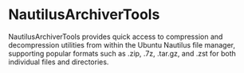 # NautilusArchiverTools
NautilusArchiverTools provides quick access to compression and decompression utilities from within the Ubuntu Nautilus file manager, supporting popular formats such as .zip, .7z, .tar.gz, and .zst for both individual files and directories.

